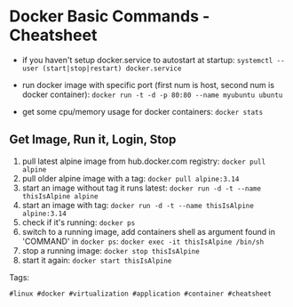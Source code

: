 # Docker Basic Commands - Cheatsheet

* if you haven't setup docker.service to autostart at startup: `systemctl --user (start|stop|restart) docker.service`

* run docker image with specific port (first num is host, second num is docker container): `docker run -t -d -p 80:80 --name myubuntu ubuntu`
* get some cpu/memory usage for docker containers: `docker stats`

## Get Image, Run it, Login, Stop

1. pull latest alpine image from hub.docker.com registry: `docker pull alpine`
1. pull older alpine image with a tag: `docker pull alpine:3.14`
2. start an image without tag it runs latest: `docker run -d -t --name thisIsAlpine alpine`
2. start an image with tag: `docker run -d -t --name thisIsAlpine alpine:3.14`
3. check if it's running: `docker ps`
4. switch to a running image, add containers shell as argument found in 'COMMAND' in `docker ps`: `docker exec -it thisIsAlpine /bin/sh`
5. stop a running image: `docker stop thisIsAlpine`
6. start it again: `docker start thisIsAlpine`

Tags:

    #linux #docker #virtualization #application #container #cheatsheet
